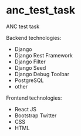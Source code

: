 # anc_test_task
ANC test task

Backend technologies:
- Django
- Django Rest Framework
- Django Filter
- Django Seed
- Django Debug Toolbar
- PostgreSQL
- other

Frontend technologies:
- React JS
- Bootstrap Twitter
- CSS
- HTML
